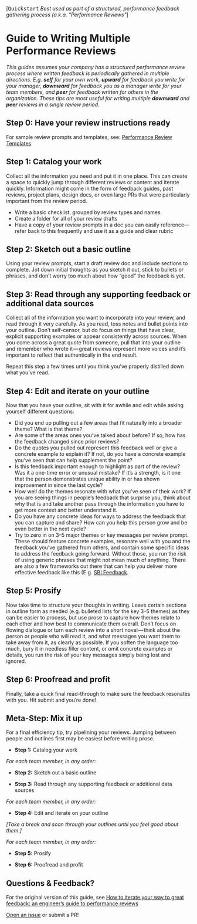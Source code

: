 [<kbd>Quickstart</kbd> *Best used as part of a structured, performance feedback gathering process (a.k.a. "Performance Reviews"*]

# Guide to Writing Multiple Performance Reviews

*This guides assumes your company has a structured performance review process where written feedback is periodically gathered in multiple directions. E.g. **self** for your own work, **upward** for feedback you write for your manager, **downward** for feedback you as a manager write for your team members, and **peer** for feedback written for others in the organization. These tips are most useful for writing multiple **downward** and **peer** reviews in a single review period.*

## Step 0: Have your review instructions ready
For sample review prompts and templates, see: <a href="feedback/perf-review-templates.md">Performance Review Templates</a>

## Step 1: Catalog your work
Collect all the information you need and put it in one place. This can create a space to quickly jump through different reviews or content and iterate quickly. Information might come in the form of feedback guides, past reviews, project plans, design docs, or even large PRs that were particularly important from the review period.

* Write a basic checklist, grouped by review types and names
* Create a folder for all of your review drafts
* Have a copy of your review prompts in a doc you can easily reference—refer back to this frequently and use it as a guide and clear rubric

## Step 2: Sketch out a basic outline
Using your review prompts, start a draft review doc and include sections to complete. Jot down initial thoughts as you sketch it out, stick to bullets or phrases, and don’t worry too much about how “good” the feedback is yet.

## Step 3: Read through any supporting feedback or additional data sources
Collect all of the information you want to incorporate into your review, and read through it very carefully. As you read, toss notes and bullet points into your outline. Don’t self-censor, but do focus on things that have clear, explicit supporting examples or appear consistently across sources. When you come across a great quote from someone, pull that into your outline and remember who wrote it — great reviews represent more voices and it’s important to reflect that authentically in the end result.

Repeat this step a few times until you think you’ve properly distilled down what you’ve read.

## Step 4: Edit and iterate on your outline
Now that you have your outline, sit with it for awhile and edit while asking yourself different questions:

* Did you end up pulling out a few areas that fit naturally into a broader theme? What is that theme?
* Are some of the areas ones you’ve talked about before? If so, how has the feedback changed since prior reviews?
* Do the quotes you pulled out represent this feedback well or give a concrete example to explain it? If not, do you have a concrete example you’ve seen that can help supplement the point?
* Is this feedback important enough to highlight as part of the review? Was it a one-time error or unusual mistake? If it’s a strength, is it one that the person demonstrates unique ability in or has shown improvement in since the last cycle?
* How well do the themes resonate with what you’ve seen of their work? If you are seeing things in people’s feedback that surprise you, think about why that is and take another pass through the information you have to get more context and better understand it.
* Do you have any concrete ideas for ways to address the feedback that you can capture and share? How can you help this person grow and be even better in the next cycle?
* Try to zero in on 3–5 major themes or key messages per review prompt. These should feature concrete examples, resonate well with you and the feedback you’ve gathered from others, and contain some specific ideas to address the feedback going forward. Without those, you run the risk of using generic phrases that might not mean much of anything. There are also a few frameworks out there that can help you deliver more effective feedback like this (E.g. [SBI Feedback](https://www.mindtools.com/pages/article/situation-behavior-impact-feedback.htm).

## Step 5: Prosify
Now take time to structure your thoughts in writing. Leave certain sections in outline form as needed (e.g. bulleted lists for the key 3–5 themes) as they can be easier to process, but use prose to capture how themes relate to each other and how best to communicate them overall. Don’t focus on flowing dialogue or turn each review into a short novel — think about the person or people who will read it, and what messages you want them to take away from it, as clearly as possible. If you soften the language too much, bury it in needless filler content, or omit concrete examples or details, you run the risk of your key messages simply being lost and ignored.

## Step 6: Proofread and profit
Finally, take a quick final read-through to make sure the feedback resonates with you. Hit submit and you’re done!

## Meta-Step: Mix it up
For a final efficiency tip, try pipelining your reviews. Jumping between people and outlines first may be easiest before writing prose.

* **Step 1:** Catalog your work

*For each team member, in any order:*

* **Step 2:** Sketch out a basic outline

* **Step 3:** Read through any supporting feedback or additional data sources

*For each team member, in any order:*

* **Step 4:** Edit and iterate on your outline

*[Take a break and scan through your outlines until you feel good about them.]*

*For each team member, in any order:*

* **Step 5:** Prosify

* **Step 6:** Proofread and profit

## Questions & Feedback?

For the original version of this guide, see [How to iterate your way to great feedback: an engineer’s guide to performance reviews](https://medium.com/@emdashry/how-to-iterate-your-way-to-great-feedback-an-engineers-guide-to-performance-reviews-6d545a83d2ca)

[Open an issue](https://github.com/raylene/eng-handbook/issues/new) or submit a PR!

